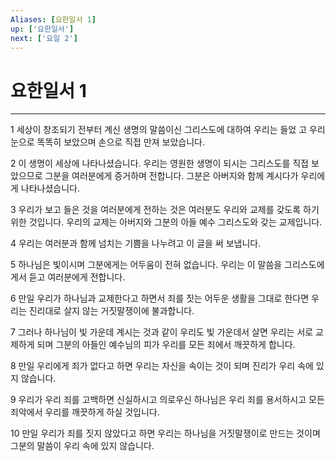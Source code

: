 ```yaml
---
Aliases: [요한일서 1]
up: ['요한일서']
next: ['요일 2']
---
```

# 요한일서 1

***


1 세상이 창조되기 전부터 계신 생명의 말씀이신 그리스도에 대하여 우리는 들었 고 우리 눈으로 똑똑히 보았으며 손으로 직접 만져 보았습니다. 

2 이 생명이 세상에 나타나셨습니다. 우리는 영원한 생명이 되시는 그리스도를 직접 보았으므로 그분을 여러분에게 증거하며 전합니다. 그분은 아버지와 함께 계시다가 우리에게 나타나셨습니다. 

3 우리가 보고 들은 것을 여러분에게 전하는 것은 여러분도 우리와 교제를 갖도록 하기 위한 것입니다. 우리의 교제는 아버지와 그분의 아들 예수 그리스도와 갖는 교제입니다. 

4 우리는 여러분과 함께 넘치는 기쁨을 나누려고 이 글을 써 보냅니다. 

5 하나님은 빛이시며 그분에게는 어두움이 전혀 없습니다. 우리는 이 말씀을 그리스도에게서 듣고 여러분에게 전합니다. 

6 만일 우리가 하나님과 교제한다고 하면서 죄를 짓는 어두운 생활을 그대로 한다면 우리는 진리대로 살지 않는 거짓말쟁이에 불과합니다. 

7 그러나 하나님이 빛 가운데 계시는 것과 같이 우리도 빛 가운데서 살면 우리는 서로 교제하게 되며 그분의 아들인 예수님의 피가 우리를 모든 죄에서 깨끗하게 합니다. 

8 만일 우리에게 죄가 없다고 하면 우리는 자신을 속이는 것이 되며 진리가 우리 속에 있지 않습니다. 

9 우리가 우리 죄를 고백하면 신실하시고 의로우신 하나님은 우리 죄를 용서하시고 모든 죄악에서 우리를 깨끗하게 하실 것입니다. 

10 만일 우리가 죄를 짓지 않았다고 하면 우리는 하나님을 거짓말쟁이로 만드는 것이며 그분의 말씀이 우리 속에 있지 않습니다.
